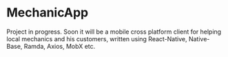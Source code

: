 # MechanicApp

Project in progress.
Soon it will be a mobile cross platform client for helping local mechanics and his customers, 
written using React-Native, Native-Base, Ramda, Axios, MobX etc.
